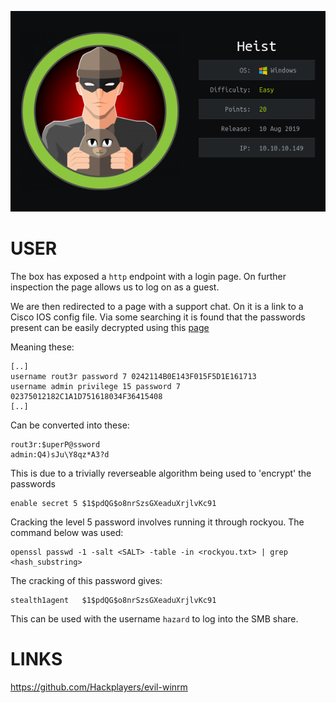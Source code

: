 ![](./logo.png)

# USER

The box has exposed a `http` endpoint with a login page. On further inspection the page allows us to log on as a guest.

We are then redirected to a page with a support chat. On it is a link to a Cisco IOS config file. Via some searching it is found that the passwords present can be easily decrypted using this [page](http://www.ifm.net.nz/cookbooks/passwordcracker.html)

Meaning these:
```
[..]
username rout3r password 7 0242114B0E143F015F5D1E161713
username admin privilege 15 password 7 02375012182C1A1D751618034F36415408
[..]
```

Can be converted into these:
```
rout3r:$uperP@ssword
admin:Q4)sJu\Y8qz*A3?d
```

This is due to a trivially reverseable algorithm being used to 'encrypt' the passwords


```
enable secret 5 $1$pdQG$o8nrSzsGXeaduXrjlvKc91
```

Cracking the level 5 password involves running it through rockyou. The command below was used:

```
openssl passwd -1 -salt <SALT> -table -in <rockyou.txt> | grep <hash_substring>
```

The cracking of this password gives:

```
stealth1agent	$1$pdQG$o8nrSzsGXeaduXrjlvKc91
```

This can be used with the username `hazard` to log into the SMB share.


# LINKS
https://github.com/Hackplayers/evil-winrm
